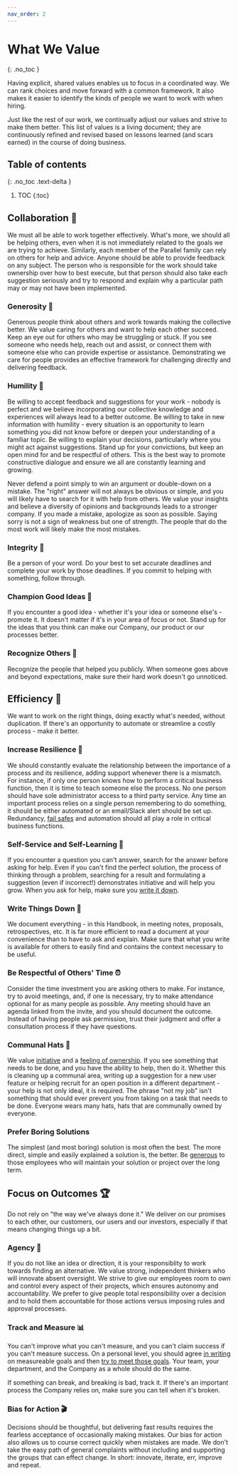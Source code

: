 ```yaml
---
nav_order: 2
---
```

# What We Value
{: .no_toc }

Having explicit, shared values enables us to focus in a coordinated way.  We can rank choices and move forward with a common framework.  It also makes it easier to identify the kinds of people we want to work with when hiring.

Just like the rest of our work, we continually adjust our values and strive to make them better. This list of values is a living document; they are continuously refined and revised based on lessons learned (and scars earned) in the course of doing business.

## Table of contents
{: .no_toc .text-delta }

1. TOC
{:toc}

## Collaboration :handshake:
We must all be able to work together effectively.  What's more, we should all be helping others, even when it is not immediately related to the goals we are trying to achieve. Similarly, each member of the Parallel family can rely on others for help and advice. Anyone should be able to provide feedback on any subject.  The person who is responsible for the work should take ownership over how to best execute, but that person should also take each suggestion seriously and try to respond and explain why a particular path may or may not have been implemented.

### Generosity :pray:
Generous people think about others and work towards making the collective better.  We value caring for others and want to help each other succeed.  Keep an eye out for others who may be struggling or stuck. If you see someone who needs help, reach out and assist, or connect them with someone else who can provide expertise or assistance.  Demonstrating we care for people provides an effective framework for challenging directly and delivering feedback.

### Humility :bow:
Be willing to accept feedback and suggestions for your work - nobody is perfect and we believe incorporating our collective knowledge and experiences will always lead to a better outcome. Be willing to take in new information with humility - every situation is an opportunity to learn something you did not know before or deepen your understanding of a familiar topic. Be willing to explain your decisions, particularly where you might act against suggestions.  Stand up for your convictions, but keep an open mind for and be respectful of others. This is the best way to promote constructive dialogue and ensure we all are constantly learning and growing.

Never defend a point simply to win an argument or double-down on a mistake. The "right" answer will not always be obvious or simple, and you will likely have to search for it with help from others.  We value your insights and believe a diversity of opinions and backgrounds leads to a stronger company.  If you made a mistake, apologize as soon as possible. Saying sorry is not a sign of weakness but one of strength. The people that do the most work will likely make the most mistakes.

### Integrity :closed_lock_with_key:
Be a person of your word.  Do your best to set accurate deadlines and complete your work by those deadlines.  If you commit to helping with something, follow through.

### Champion Good Ideas :loudspeaker:
If you encounter a good idea - whether it's your idea or someone else's - promote it.  It doesn't matter if it's in your area of focus or not.  Stand up for the ideas that you think can make our Company, our product or our processes better.

### Recognize Others :clap:
Recognize the people that helped you publicly.  When someone goes above and beyond expectations, make sure their hard work doesn't go unnoticed.

## Efficiency :runner:
We want to work on the right things, doing exactly what's needed, without duplication.  If there's an opportunity to automate or streamline a costly process - make it better.

### Increase Resilience :muscle:
We should constantly evaluate the relationship between the importance of a process and its resilience, adding support whenever there is a mismatch.  For instance, if only one person knows how to perform a critical business function, then it is time to teach someone else the process.  No one person should have sole administrator access to a third party service.  Any time an important process relies on a single person remembering to do something, it should be either automated or an email/Slack alert should be set up.  Redundancy, [fail safes](https://en.wikipedia.org/wiki/Fail-safe) and automation should all play a role in critical business functions.

### Self-Service and Self-Learning :raising_hand:
If you encounter a question you can't answer, search for the answer before asking for help.  Even if you can't find the perfect solution, the process of thinking through a problem, searching for a result and formulating a suggestion (even if incorrect!) demonstrates initiative and will help you grow. When you ask for help, make sure you [write it down](#write-things-down-notebook).

### Write Things Down :notebook:
We document everything - in this Handbook, in meeting notes, proposals, retrospectives, etc.  It is far more efficient to read a document at your convenience than to have to ask and explain.  Make sure that what you write is available for others to easily find and contains the context necessary to be useful.

### Be Respectful of Others' Time :alarm_clock:
Consider the time investment you are asking others to make.  For instance, try to avoid meetings, and, if one is necessary, try to make attendance optional for as many people as possible. Any meeting should have an agenda linked from the invite, and you should document the outcome. Instead of having people ask permission, trust their judgment and offer a consultation process if they have questions.

### Communal Hats :tophat:
We value [initiative](#bias-for-action) and a [feeling of ownership](#agency).  If you see something that needs to be done, and you have the ability to help, then do it.  Whether this is cleaning up a communal area, writing up a suggestion for a new user feature or helping recruit for an open position in a different department - your help is not only ideal, it is required.  The phrase "not my job" isn't something that should ever prevent you from taking on a task that needs to be done.  Everyone wears many hats, hats that are communally owned by everyone.

### Prefer Boring Solutions
The simplest (and most boring) solution is most often the best.  The more direct, simple and easily explained a solution is, the better.  Be [generous](#generosity) to those employees who will maintain your solution or project over the long term.

## Focus on Outcomes :trophy:
Do not rely on "the way we've always done it." We deliver on our promises to each other, our customers, our users and our investors, especially if that means changing things up a bit.

### Agency :raised_hands:
If you do not like an idea or direction, it is your responsiblity to work towards finding an alternative.  We value strong, independent thinkers who will innovate absent oversight. We strive to give our employees room to own and control every aspect of their projects, which ensures autonomy and accountability.  We prefer to give people total responsibility over a decision and to hold them accountable for those actions versus imposing rules and approval processes.

### Track and Measure :bar_chart:
You can't improve what you can't measure, and you can't claim success if you can't measure success.  On a personal level, you should agree [in writing](#write-things-down-notebook) on measureable goals and then [try to meet those goals](#integrity).  Your team, your department, and the Company as a whole should do the same.

If something can break, and breaking is bad, track it.  If there's an important process the Company relies on, make sure you can tell when it's broken.

### Bias for Action :clapper:
Decisions should be thoughtful, but delivering fast results requires the fearless acceptance of occasionally making mistakes.  Our bias for action also allows us to course correct quickly when mistakes are made.  We don't take the easy path of general complaints without including and supporting the groups that can effect change. In short: innovate, iterate, err, improve and repeat. 
